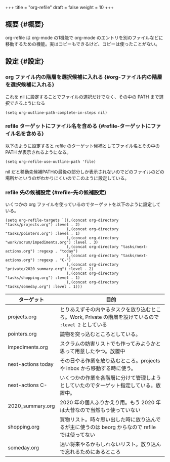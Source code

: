 +++
title = "org-refile"
draft = false
weight = 10
+++

## 概要 {#概要}

org-refile は org-mode の1機能で
org-mode のエントリを別のファイルなどに移動するための機能。実はコピーもできるけど、コピーは使ったことがない。


## 設定 {#設定}


### org ファイル内の階層を選択候補に入れる {#org-ファイル内の階層を選択候補に入れる}

これを nil に設定することでファイルの選択だけでなく、その中の PATH まで選択できるようになる

```emacs-lisp
(setq org-outline-path-complete-in-steps nil)
```


### refile ターゲットにファイル名を含める {#refile-ターゲットにファイル名を含める}

以下のように設定すると
refile のターゲット候補としてファイル名とその中の PATH が表示されるようになる。

```emacs-lisp
(setq org-refile-use-outline-path 'file)
```

nil だと移動先候補PATHの最後の部分しか表示されないのでどのファイルのどの場所かというのがわかりにくいのでこのように設定している。


### refile 先の候補設定 {#refile-先の候補設定}

いくつかの org ファイルを使っているのでターゲットを以下のように設定している。

```emacs-lisp
(setq org-refile-targets `((,(concat org-directory "tasks/projects.org") :level . 2)
                           (,(concat org-directory "tasks/pointers.org") :level . 1)
                           (,(concat org-directory "work/scrum/impediments.org") :level . 3)
                           (,(concat org-directory "tasks/next-actions.org") :regexp . "today")
                           (,(concat org-directory "tasks/next-actions.org") :regexp . "C-")
                           (,(concat org-directory "private/2020_summary.org") :level . 2)
                           (,(concat org-directory "tasks/shopping.org") :level . 1)
                           (,(concat org-directory "tasks/someday.org") :level . 1)))
```

| ターゲット         | 目的                                                             |
|---------------|----------------------------------------------------------------|
| projects.org       | とりあえずその内やるタスクを放り込むところ。Work, Private の階層を設けているので `:level 2` としている |
| pointers.org       | 読物を突っ込むところとしている。                                 |
| impediments.org    | スクラムの妨害リストでも作ってみようかと思って用意したやつ。放置中 |
| next-actions today | その日やる作業を放り込むところ。projects や inbox から移動する時に使う。 |
| next-actions C-    | いくつかの作業を各階層に分けて管理しようとしていたのでターゲット指定している。放置中。 |
| 2020\_summary.org  | 2020 年の個人ふりかえり用。もう 2020 年は大昔なので当然もう使っていない |
| shopping.org       | 買物リスト。時々思い出した時に放り込んでるが主に使うのは beorg からなので refile では使ってない |
| someday.org        | 遠い将来やるかもしれないリスト。放り込んで忘れるためにあるところ |
